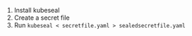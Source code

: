 1. Install kubeseal
2. Create a secret file
3. Run `kubeseal < secretfile.yaml > sealedsecretfile.yaml`
